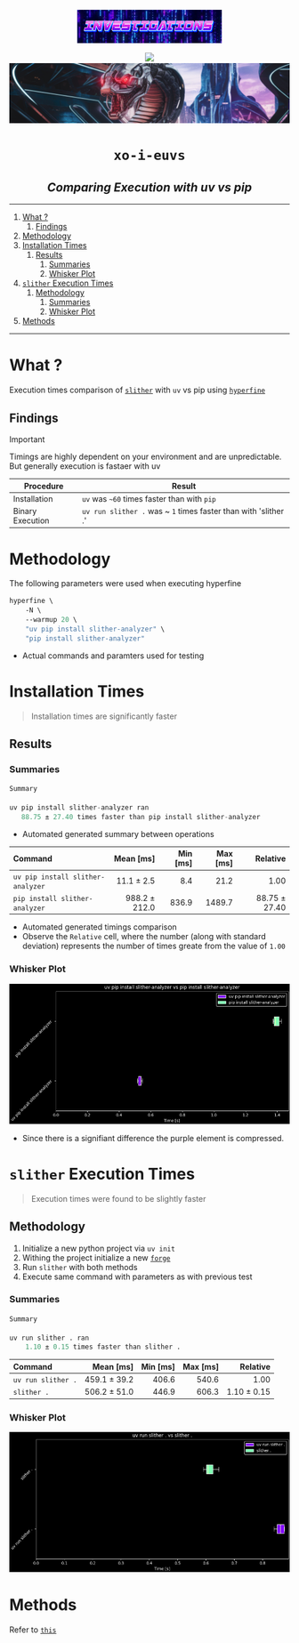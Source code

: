 
<p align="center"><a href="https://x.com/xyizko" target="_blank" rel="noopener noreferrer"><img src="https://raw.githubusercontent.com/xyizko/xo-tagz/refs/heads/main/gfx/i.png"></a></p>

<p align="center">
<a href="https://twitter.com/xyizko" target="_blank">
<img src="https://hits.seeyoufarm.com/api/count/incr/badge.svg?url=https%3A%2F%2Fgithub.com%2Fxyizko%2Fxo-i-euvs&count_bg=%23467423&title_bg=%233A3636&icon=superuser.svg&icon_color=%23D2FF72&title=apes&edge_flat=false">
</a>


<a href="https://github.com/xyizko/xo-Investigations" target=_blank>
<img src="./gfx/b.png" align="center">
</a>

<h1 align="center"><code>xo-i-euvs</code></h1>
<h2 align="center"><i>Comparing Execution with uv vs pip</i></h2>

---

1. [What ?](#what-)
   1. [Findings](#findings)
2. [Methodology](#methodology)
3. [Installation Times](#installation-times)
   1. [Results](#results)
      1. [Summaries](#summaries)
      2. [Whisker Plot](#whisker-plot)
4. [`slither` Execution Times](#slither-execution-times)
   1. [Methodology](#methodology-1)
      1. [Summaries](#summaries-1)
      2. [Whisker Plot](#whisker-plot-1)
5. [Methods](#methods)

---

# What ?

Execution times comparison of [`slither`](https://github.com/crytic/slither) with `uv` vs pip using [`hyperfine`](https://lib.rs/crates/hyperfine)

## Findings

> [!IMPORTANT]
> Timings are highly dependent on your environment and are unpredictable. But generally execution is fastaer with uv

| Procedure        | Result                                                          |
| ---------------- | --------------------------------------------------------------- |
| Installation     | `uv` was `~60` times faster than with `pip`                     |
| Binary Execution | `uv run slither .` was ~ `1` times faster than with 'slither .' |

# Methodology

The following parameters were used when executing hyperfine

```ml
hyperfine \
    -N \
    --warmup 20 \
    "uv pip install slither-analyzer" \
    "pip install slither-analyzer"
```

- Actual commands and paramters used for testing

# Installation Times

> Installation times are significantly faster

## Results

### Summaries

```js
Summary

uv pip install slither-analyzer ran
   88.75 ± 27.40 times faster than pip install slither-analyzer
```

- Automated generated summary between operations

| Command                           |     Mean [ms] | Min [ms] | Max [ms] |      Relative |
| :-------------------------------- | ------------: | -------: | -------: | ------------: |
| `uv pip install slither-analyzer` |    11.1 ± 2.5 |      8.4 |     21.2 |          1.00 |
| `pip install slither-analyzer`    | 988.2 ± 212.0 |    836.9 |   1489.7 | 88.75 ± 27.40 |

- Automated generated timings comparison
- Observe the `Relative` cell, where the number (along with standard deviation) represents the number of times greate from the value of `1.00`

### Whisker Plot

![](./gfx/r1.png)

- Since there is a signifiant difference the purple element is compressed.

# `slither` Execution Times

> Execution times were found to be slightly faster

## Methodology

1. Initialize a new python project via `uv init`
2. Withing the project initialize a new [`forge`](https://github.com/foundry-rs/foundry)
3. Run `slither` with both methods
4. Execute same command with parameters as with previous test

### Summaries

```ml
Summary

uv run slither . ran
    1.10 ± 0.15 times faster than slither .
```

| Command            |    Mean [ms] | Min [ms] | Max [ms] |    Relative |
| :----------------- | -----------: | -------: | -------: | ----------: |
| `uv run slither .` | 459.1 ± 39.2 |    406.6 |    540.6 |        1.00 |
| `slither .`        | 506.2 ± 51.0 |    446.9 |    606.3 | 1.10 ± 0.15 |

### Whisker Plot

![](./gfx/r2.png)

# Methods

Refer to [`this`](./methods/README.MD)
